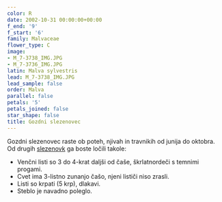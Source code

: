 ```yaml
---
color: R
date: 2002-10-31 00:00:00+00:00
f_end: '9'
f_start: '6'
family: Malvaceae
flower_type: C
image:
- M_7-3738_IMG.JPG
- M_7-3736_IMG.JPG
latin: Malva sylvestris
lead: M_7-3738_IMG.JPG
lead_sample: false
order: Malva
parallel: false
petals: '5'
petals_joined: false
star_shape: false
title: Gozdni slezenovec
---
```

Gozdni slezenovec raste ob poteh, njivah in travnikih od junija do oktobra. Od drugih [slezenovk](../family/malvaceae/) ga boste ločili takole:

-   Venčni listi so 3 do 4-krat daljši od čaše, škrlatnordeči s temnimi progami.
-   Cvet ima 3-listno zunanjo čašo, njeni lističi niso zrasli.
-   Listi so krpati (5 krp), dlakavi.
-   Steblo je navadno poleglo.
